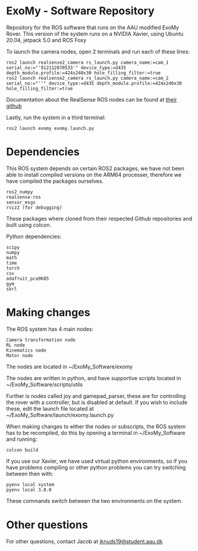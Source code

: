 # ExoMy - Software Repository
Repository for the ROS software that runs on the AAU modified ExoMy Rover.
This version of the system runs on a NVIDIA Xavier, using Ubuntu 20.04, jetpack 5.0 and ROS Foxy

To launch the camera nodes, open 2 terminals and run each of these lines:
```
ros2 launch realsense2_camera rs_launch.py camera_name:=cam_1 serial_no:="'912112070533'" device_type:=d435 depth_module.profile:=424x240x30 hole_filling_filter:=true
ros2 launch realsense2_camera rs_launch.py camera_name:=cam_2 serial_no:="''" device_type:=d435 depth_module.profile:=424x240x30 hole_filling_filter:=true
```
Documentation about the RealSense ROS nodes can be found at [their github](https://github.com/IntelRealSense/realsense-ros/tree/ros2-beta)

Lastly, run the system in a third terminal:
```
ros2 launch exomy exomy.launch.py
```
# Dependencies
This ROS system depends on certain ROS2 packages, we have not been able to install compiled versions on the ARM64 processer, therefore we have compiled the packages ourselves. 
```
ros2_numpy
realsense-ros
sensor_msgs
rviz2 (for debugging)
```
These packages where cloned from their respected Github repositories and built using colcon. 

Python dependencies:
```
scipy
numpy
math
time
torch
csv
adafruit_pca9685
gym 
skrl
```
# Making changes
The ROS system has 4 main nodes:
```
Camera transformation node
RL node
Kinematics node
Motor node
```
The nodes are located in ~/ExoMy_Software/exomy

The nodes are written in python, and have supportive scripts located in ~/ExoMy_Software/scripts/utils

Further is nodes called joy and gamepad_parser, these are for controlling the rover with a controller, but is disabled at default.
If you wish to include these, edit the launch file located at ~/ExoMy_Software/launch/exomy.launch.py

When making changes to either the nodes or subscripts, the ROS system has to be recompiled, do this by opening a terminal in ~/ExoMy_Software and running:
```
colcon build
```

If you use our Xavier, we have used virtual python environments, so if you have problems compiling or other python problems you can try switching between then with:
```
pyenv local system
pyenv local 3.8.0
```
These commands switch between the two environments on the system.

# Other questions
For other questions, contact Jacob at jknuds19@student.aau.dk
